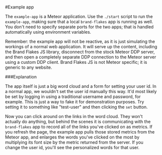 #Example app

The `example-app` is a Meteor application. Use the `./start` script to run the `example-app`, making sure that a local `brand-flakes` app is running as well. You don't need to specify separate ports for the two apps; that is handled automatically using environment variables. 

Remember: the example app will not be reactive, as it is just simulating the workings of a normal web application. It will serve up the content, including the Brand Flakes JS library, disconnect from the stock Meteor DDP server, and then open a completely separate DDP connection to the Meteor server using a custom DDP client. Brand Flakes JS is not Meteor specific; it is generic to any website. 

###Explanation

The app itself is just a big word cloud and a form for setting your user id. In a normal app, we wouldn't set the user id manually this way. It'd most likely be set by logging in using a traditional username and password, for example. This is just a way to fake it for demonstration purposes. Try setting it to something like "test-user" and then clicking the `set` button.

Now you can click around on the links in the word cloud. They won't actually do anything, but behind the scenes it is communicating with the `brand-flakes` app to record all of the links you've clicked on as metrics. If you refresh the page, the example app pulls those stored metrics from the Meteor app, and enlarges the words you've clicked on the most by multiplying its font size by the metric returned from the server. If you change the user id, you'll see the personalized words for that user.
